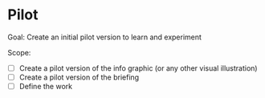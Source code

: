# Pilot

Goal: Create an initial pilot version to learn and experiment

Scope:

- [ ] Create a pilot version of the info graphic (or any other visual illustration)
- [ ] Create a pilot version of the briefing
- [ ] Define the work
